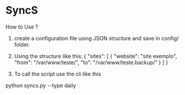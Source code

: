 # SyncS

How to Use ?

1) create a configuration file using JSON structure and save in config/ folder.

2) Using the structure like this:
{
    "sites": [
        {
            "website": "site exemplo", 
            "from": "/var/www/teste/", 
            "to": "/var/www/teste.backup/"
        }
    ]
}

3) To call the script use the cli like this

python syncs.py --type daily

